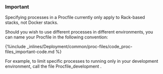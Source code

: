 <!-- usedin: [ _rails/deployment] - post: -->


### Important

Specifying processes in a Procfile currently only apply to Rack-based stacks, not Docker stacks.




Should you wish to use different processes in different environments, you can name your Procfile in the following convention:



{%include _inlines/Deployment/common/proc-files/code_proc-files_important-code.md %}




For example, to limit specific processes to running only in your development environment, call the file 
Procfile_development
.

